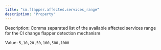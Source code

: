 ```yaml
---
title: "sm.flapper.affected.services_range"
description: "Property"
---
```


Description: Comma separated list of the available affected services range for the CI change flapper detection mechanism

Value: `5,10,20,50,100,500,1000`